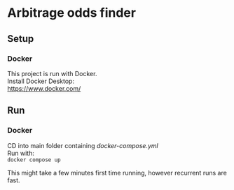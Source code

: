 
# Arbitrage odds finder

## Setup

### Docker
This project is run with Docker.\
Install Docker Desktop:\
https://www.docker.com/ 


## Run
### Docker
CD into main folder containing <i>docker-compose.yml</i>\
Run with:\
```docker compose up```

This might take a few minutes first time running, however recurrent runs are fast.